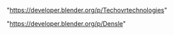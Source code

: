  
"https://developer.blender.org/p/Techovrtechnologies"


"https://developer.blender.org/p/Densle"


 
